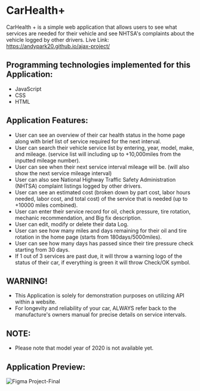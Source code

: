 # CarHealth+
 
 CarHealth + is a simple web application that allows users to see what services are needed for their vehicle and see NHTSA's complaints about the vehicle logged by other drivers.
 Live Link: https://andypark20.github.io/ajax-project/
 
 ## Programming technologies implemented for this Application:
 
 - JavaScript
 - CSS
 - HTML
 
 ## Application Features:
 
 - User can see an overview of their car health status in the home page along with brief list of service required for the next interval.
 - User can search their vehicle service list by entering, year, model, make, and mileage. (service list will including up to +10,000miles from the inputted mileage number).
 - User can see when their next service interval mileage will be. (will also show the next service mileage interval)
 - User can also see National Highway Traffic Safety Administration (NHTSA) complaint listings logged by other drivers.
 - User can see an estimated cost (broken down by part cost, labor hours needed, labor cost, and total cost) of the service that is needed (up to +10000 miles combined).
 - User can enter their service record for oil, check pressure, tire rotation, mechanic recommendation, and Big fix description. 
 - User can edit, modify or delete their data Log.
 - User can see how many miles and days remaining for their oil and tire rotation in the home page (starts from 180days/5000miles).
 - User can see how many days has passed since their tire pressure check starting from 30 days. 
 - If 1 out of 3 services are past due, it will throw a warning logo of the status of their car, if everything is green it will throw Check/OK symbol. 
 
 ## WARNING!
 
 - This Application is solely for demonstration purposes on utilizing API within a website. 
 - For longevity and reliability of your car, ALWAYS refer back to the manufacture's owners manual for precise details on service intervals. 
 
 ## NOTE:
 
 - Please note that model year of 2020 is not available yet. 
 
 ## Application Preview:
 ![Figma Project-Final](https://user-images.githubusercontent.com/69870979/102838453-10809000-43b3-11eb-8a7f-bb340e1bd2af.gif)
 
 
 

